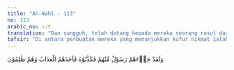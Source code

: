```yaml
---
title: "An-Nahl - 113"
no: 113
arabic_no: ١١٣
translation: "Dan sungguh, telah datang kepada mereka seorang rasul dari (kalangan) mereka sendiri, tetapi mereka mendustakannya, karena itu mereka ditimpa azab dan mereka adalah orang yang zalim."
tafsir: "Di antara perbuatan mereka yang menunjukkan kufur nikmat ialah mendustakan dan memusuhi Rasul seperti diterangkan Allah dalam ayat ini. Pada waktu Rasul datang kepada mereka memberikan pengajaran dan bimbingan, mereka mendustakan dan memusuhinya, padahal mereka itu mengetahui asal-usul Rasul serta akhlak dan pergaulannya. Mereka memahami pula bahwa ajaran yang diajarkan oleh Rasul itu benar, tetapi karena didorong oleh kepentingan dan kebencian tanpa alasan, mereka menolak dan menentangnya. Menurut sunnah Allah, setiap umat yang telah kedatangan Rasul, tetapi mereka mendustakan dan memusuhinya, akan ditimpa azab.\n\nFirman Allah swt:\n\n¦Tetapi Kami tidak akan menyiksa sebelum Kami mengutus seorang rasul. (al-Isra'/17: 15)\n\nKaum musyrikin Mekah tidak pula terhindar dari siksa Allah akibat perbuatan mereka memusuhi Nabi Muhammad saw sebagaimana umat-umat dahulu. Mereka mengalami penderitaan dan kesengsaraan akibat kelaparan bertahun-tahun lamanya. Allah menurunkan hukuman kepada mereka karena permohonan Nabi Muhammad saw setelah beliau banyak menderita kesusahan. Doa Nabi saw:\n\nYa Allah turunkanlah dengan keras hukuman-Mu kepada kaum Mudhar, (musyrikin Quraisy) dan jadikanlah hukuman atas mereka itu bertahun-tahun seperti tahun kelaparan pada zaman Nabi Yusuf as. (Riwayat al-Bukhari dari Ibnu Mas'ud)\n\nSetahun lamanya kaum musyrikin Mekah menderita kelaparan yang menghabiskan kekayaan mereka, sehingga mereka terpaksa makan kulit unta, anjing, bangkai, dan tulang yang dibakar. Sebelumnya, mereka selalu memperoleh rezeki dan makanan melimpah ruah yang datang dari segala penjuru. Akan tetapi, semuanya telah berubah sehingga mereka harus hidup dalam kekurangan. Demikian pula kehidupan mereka yang semula aman dan tenteram berubah menjadi permusuhan dan ketakutan pada Rasul saw dan sahabat-sahabatnya. Ketakutan ini timbul sesudah Rasul dan sahabat hijrah ke Medinah. Mereka merasa cemas akan kekuatan pasukan Islam, yang pada suatu waktu dapat menyergap kabilah-kabilah dagang atau hewan ternak mereka. Begitulah azab Allah yang diturunkan kepada mereka, yaitu kelaparan dan ketakutan yang meliputi kehidupan mereka disebabkan kekufuran kepada nikmat Allah. Mereka adalah orang-orang zalim, berbuat aniaya, dan tidak mau mensyukuri nikmat Allah. Muhammad saw beserta sahabat-sahabat dan pengikutnya mengalami perubahan kehidupan. Mereka dulunya dalam ketakutan berubah menjadi tenteram dan damai, dan dari kesusahan berubah menjadi makmur dan bahagia. Mereka pada akhirnya menjadi pemimpin umat manusia dan penguasa di dunia."
---
```

وَلَقَدْ جَاۤءَهُمْ رَسُوْلٌ مِّنْهُمْ فَكَذَّبُوْهُ فَاَخَذَهُمُ الْعَذَابُ وَهُمْ ظٰلِمُوْنَ 